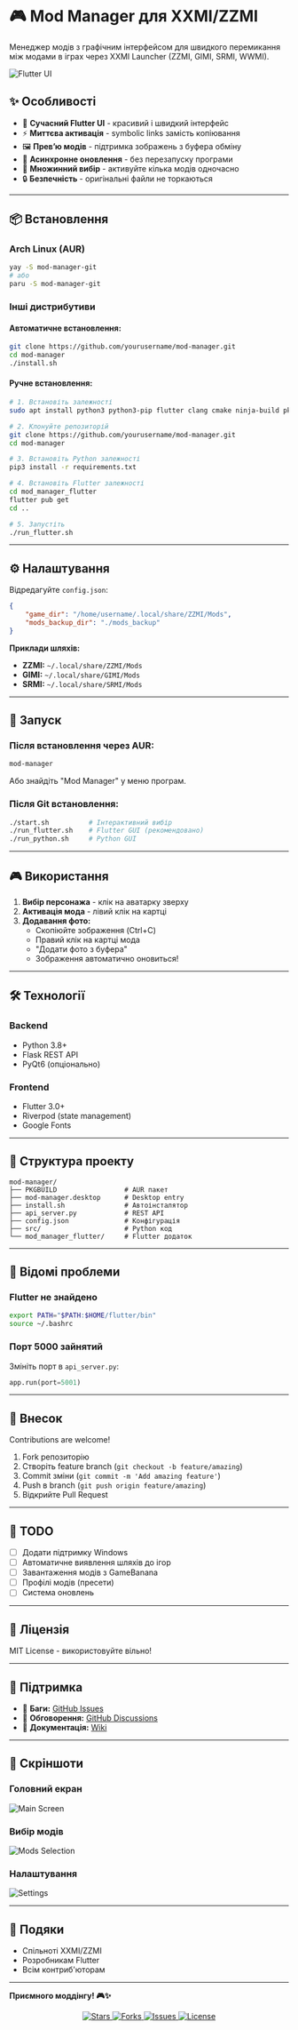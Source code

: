 # 🎮 Mod Manager для XXMI/ZZMI

Менеджер модів з графічним інтерфейсом для швидкого перемикання між модами в іграх через XXMI Launcher (ZZMI, GIMI, SRMI, WWMI).

![Flutter UI](screenshots/preview.png)

## ✨ Особливості

- 🎨 **Сучасний Flutter UI** - красивий і швидкий інтерфейс
- ⚡ **Миттєва активація** - symbolic links замість копіювання
- 🖼️ **Превʼю модів** - підтримка зображень з буфера обміну
- 🔄 **Асинхронне оновлення** - без перезапуску програми
- 🎯 **Множинний вибір** - активуйте кілька модів одночасно
- 🔒 **Безпечність** - оригінальні файли не торкаються

---

## 📦 Встановлення

### Arch Linux (AUR)

```bash
yay -S mod-manager-git
# або
paru -S mod-manager-git
```

### Інші дистрибутиви

#### Автоматичне встановлення:

```bash
git clone https://github.com/yourusername/mod-manager.git
cd mod-manager
./install.sh
```

#### Ручне встановлення:

```bash
# 1. Встановіть залежності
sudo apt install python3 python3-pip flutter clang cmake ninja-build pkg-config libgtk-3-dev

# 2. Клонуйте репозиторій
git clone https://github.com/yourusername/mod-manager.git
cd mod-manager

# 3. Встановіть Python залежності
pip3 install -r requirements.txt

# 4. Встановіть Flutter залежності
cd mod_manager_flutter
flutter pub get
cd ..

# 5. Запустіть
./run_flutter.sh
```

---

## ⚙️ Налаштування

Відредагуйте `config.json`:

```json
{
    "game_dir": "/home/username/.local/share/ZZMI/Mods",
    "mods_backup_dir": "./mods_backup"
}
```

**Приклади шляхів:**

- **ZZMI:** `~/.local/share/ZZMI/Mods`
- **GIMI:** `~/.local/share/GIMI/Mods`
- **SRMI:** `~/.local/share/SRMI/Mods`

---

## 🚀 Запуск

### Після встановлення через AUR:

```bash
mod-manager
```

Або знайдіть "Mod Manager" у меню програм.

### Після Git встановлення:

```bash
./start.sh          # Інтерактивний вибір
./run_flutter.sh    # Flutter GUI (рекомендовано)
./run_python.sh     # Python GUI
```

---

## 🎮 Використання

1. **Вибір персонажа** - клік на аватарку зверху
2. **Активація мода** - лівий клік на картці
3. **Додавання фото:**
   - Скопіюйте зображення (Ctrl+C)
   - Правий клік на картці мода
   - "Додати фото з буфера"
   - Зображення автоматично оновиться!

---

## 🛠️ Технології

### Backend
- Python 3.8+
- Flask REST API
- PyQt6 (опціонально)

### Frontend
- Flutter 3.0+
- Riverpod (state management)
- Google Fonts

---

## 📁 Структура проекту

```
mod-manager/
├── PKGBUILD                 # AUR пакет
├── mod-manager.desktop      # Desktop entry
├── install.sh               # Автоінсталятор
├── api_server.py            # REST API
├── config.json              # Конфігурація
├── src/                     # Python код
└── mod_manager_flutter/     # Flutter додаток
```

---

## 🐛 Відомі проблеми

### Flutter не знайдено
```bash
export PATH="$PATH:$HOME/flutter/bin"
source ~/.bashrc
```

### Порт 5000 зайнятий
Змініть порт в `api_server.py`:
```python
app.run(port=5001)
```

---

## 🤝 Внесок

Contributions are welcome! 

1. Fork репозиторію
2. Створіть feature branch (`git checkout -b feature/amazing`)
3. Commit зміни (`git commit -m 'Add amazing feature'`)
4. Push в branch (`git push origin feature/amazing`)
5. Відкрийте Pull Request

---

## 📝 TODO

- [ ] Додати підтримку Windows
- [ ] Автоматичне виявлення шляхів до ігор
- [ ] Завантаження модів з GameBanana
- [ ] Профілі модів (пресети)
- [ ] Система оновлень

---

## 📄 Ліцензія

MIT License - використовуйте вільно!

---

## 🌟 Підтримка

- 🐛 **Баги:** [GitHub Issues](https://github.com/yourusername/mod-manager/issues)
- 💬 **Обговорення:** [GitHub Discussions](https://github.com/yourusername/mod-manager/discussions)
- 📖 **Документація:** [Wiki](https://github.com/yourusername/mod-manager/wiki)

---

## 📸 Скріншоти

### Головний екран
![Main Screen](screenshots/main.png)

### Вибір модів
![Mods Selection](screenshots/mods.png)

### Налаштування
![Settings](screenshots/settings.png)

---

## 🙏 Подяки

- Спільноті XXMI/ZZMI
- Розробникам Flutter
- Всім контриб'юторам

---

**Приємного моддінгу! 🎮✨**

<p align="center">
  <a href="https://github.com/yourusername/mod-manager/stargazers">
    <img src="https://img.shields.io/github/stars/yourusername/mod-manager?style=social" alt="Stars">
  </a>
  <a href="https://github.com/yourusername/mod-manager/network/members">
    <img src="https://img.shields.io/github/forks/yourusername/mod-manager?style=social" alt="Forks">
  </a>
  <a href="https://github.com/yourusername/mod-manager/issues">
    <img src="https://img.shields.io/github/issues/yourusername/mod-manager" alt="Issues">
  </a>
  <a href="https://github.com/yourusername/mod-manager/blob/main/LICENSE">
    <img src="https://img.shields.io/github/license/yourusername/mod-manager" alt="License">
  </a>
</p>
